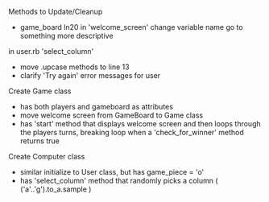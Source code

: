 Methods to Update/Cleanup
- game_board ln20 in 'welcome_screen' change variable name go to something more descriptive


in user.rb 'select_column'
- move .upcase methods to line 13
- clarify 'Try again' error messages for user


Create Game class
- has both players and gameboard as attributes
- move welcome screen from GameBoard to Game class
- has 'start' method that displays welcome screen and then loops through the players turns, breaking loop when a 'check_for_winner' method returns true

Create Computer class
- similar initialize to User class, but has game_piece = 'o'
- has 'select_column' method that randomly picks a column ( ('a'..'g').to_a.sample )